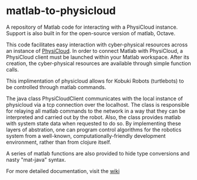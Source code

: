 # matlab-to-physicloud
A repository of Matlab code for interacting with a PhysiCloud instance.
Support is also built in for the open-source version of matlab, Octave.

This code facilitates easy interaction with cyber-physical resources across an instance of [PhysiCloud](http://github.com/hypower-org/physicloud).
In order to connect Matlab with PhysiCloud, a PhysiCloud client must be launched within your Matlab workspace. 
After its creation, the cyber-physical resources are available through simple function calls.

This implimentation of physicloud allows for Kobuki Robots (turtlebots) to be controlled through matlab commands.

The java class PhysiCloudClient communicates with the local instance of physicloud via a tcp connection over the localhost.  The class is responsible for relaying all matlab commands to the network in a way that they can be interpreted and carried out by the robot.  Also, the class provides matlab with system state data when requested to do so.  By implementing these layers of abstration, one can program control algorithms for the robotics system from a well-known, computationally-friendly development environment, rather than from clojure itself.

A series of matlab functions are also provided to hide type conversions and nasty "mat-java" syntax.  

For more detailed documentation, visit the [wiki](https://github.com/hypower-org/matlab-to-physicloud/wiki)


